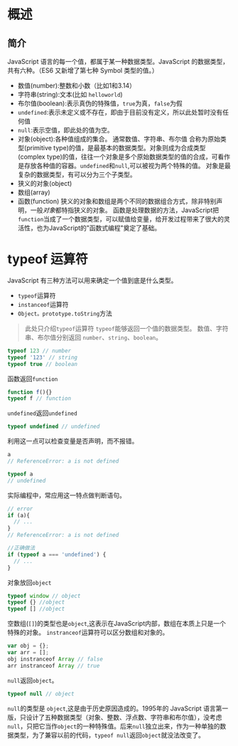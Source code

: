 # 概述
## 简介
JavaScript 语言的每一个值，都属于某一种数据类型。JavaScript 的数据类型，共有六种。（ES6 又新增了第七种 Symbol 类型的值。）
* 数值(number):整数和小数（比如1和3.14）
* 字符串(string):文本(比如 `helloworld`)
* 布尔值(boolean):表示真伪的特殊值，`true`为真，`false`为假
* `undefined`:表示未定义或不存在，即由于目前没有定义，所以此处暂时没有任何值
* `null`:表示空值，即此处的值为空。
* 对象(object):各种值组成的集合。
通常数值、字符串、布尔值 合称为原始类型(primitive type)的值，是最基本的数据类型。对象则成为合成类型(complex type)的值，往往一个对象是多个原始数据类型的值的合成，可看作是存放各种值的容器。`undefined`和`null`,可以被视为两个特殊的值。
对象是最复杂的数据类型，有可以分为三个子类型。
* 狭义的对象(object)
* 数组(array)
* 函数(function)
狭义的对象和数组是两个不同的数据组合方式，除非特别声明，一般*对象*都特指狭义的对象。
函数是处理数据的方法，JavaScript把`function`当成了一个数据类型，可以赋值给变量，给开发过程带来了很大的灵活性，也为JavaScript的"函数式编程"奠定了基础。
# typeof 运算符
JavaScript 有三种方法可以用来确定一个值到底是什么类型。
* `typeof`运算符
* `instanceof`运算符
* `Object。prototype.toString`方法
> 此处只介绍`typeof`运算符
`typeof`能够返回一个值的数据类型。
数值、字符串、布尔值分别返回 `number`、`string`、`boolean`。
```javascript
typeof 123 // number
typeof '123' // string
typeof true // boolean
```
函数返回`function`
```javascript
function f(){}
typeof f // function
```
`undefined`返回`undefined`
```javascript
typeof undefined // undefined
```
利用这一点可以检查变量是否声明，而不报错。
```javascript
a
// ReferenceError: a is not defined

typeof a 
// undefined
```
实际编程中，常应用这一特点做判断语句。
```javascript
// error
if (a){
  // ...
}
// ReferenceError: a is not defined

//正确做法
if (typeof a === 'undefined') {
  // ...
}
```
对象放回`object`
```javascript
typeof window // object
typeof {} //object
typeof [] //object
```
空数组(`[]`)的类型也是`object`,这表示在JavaScript内部，数组在本质上只是一个特殊的对象。
`instranceof`运算符可以区分数组和对象的。
```javascript
var obj = {};
var arr = [];
obj instranceof Array // false
arr instranceof Array // true
```
`null`返回`object`。
```javascript
typeof null // object
```
`null`的类型是 `object`,这是由于历史原因造成的。1995年的 JavaScript 语言第一版，只设计了五种数据类型（对象、整数、浮点数、字符串和布尔值），没考虑`null`，只把它当作`object`的一种特殊值。后来`null`独立出来，作为一种单独的数据类型，为了兼容以前的代码，`typeof null`返回`object`就没法改变了。